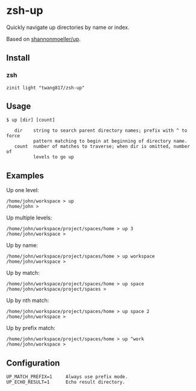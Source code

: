 # zsh-up
Quickly navigate up directories by name or index.

Based on [shannonmoeller/up](https://github.com/shannonmoeller/up).

## Install

### zsh

```
zinit light "twang817/zsh-up"
```

## Usage

```
$ up [dir] [count]

   dir    string to search parent directory names; prefix with ^ to force
          pattern matching to begin at beginning of directory name.
   count  number of matches to traverse; when dir is omitted, number of
          levels to go up
```

## Examples

Up one level:

```
/home/john/workspace > up
/home/john >
```

Up multiple levels:
```
/home/john/workspace/project/spaces/home > up 3
/home/john/workspace >
```

Up by name:
```
/home/john/workspace/project/spaces/home > up workspace
/home/john/workspace >
```

Up by match:
```
/home/john/workspace/project/spaces/home > up space
/home/john/workspace/project/spaces >
```

Up by nth match:
```
/home/john/workspace/project/spaces/home > up space 2
/home/john/workspace >
```

Up by prefix match:
```
/home/john/workspace/project/spaces/home > up ^work
/home/john/workspace >
```

## Configuration

```
UP_MATCH_PREFIX=1     Always use prefix mode.
UP_ECHO_RESULT=1      Echo result directory.
```

